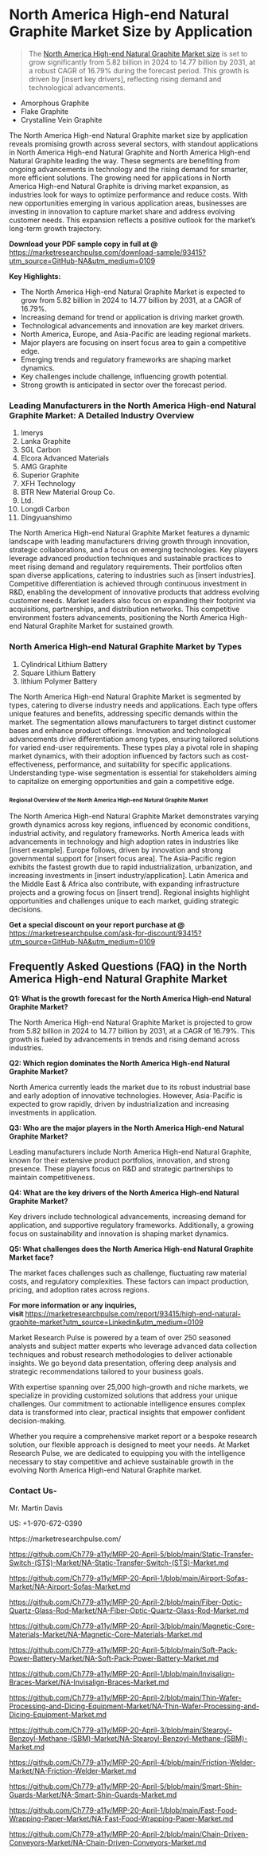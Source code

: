 <h1>North America High-end Natural Graphite Market&nbsp;Size by Application</h1><blockquote><p>The <a href="https://marketresearchpulse.com/download-sample/93415?utm_source=GitHub-NA&amp;utm_medium=0109">North America High-end Natural Graphite Market size</a> is set to grow significantly from 5.82 billion in 2024 to 14.77 billion by 2031, at a robust CAGR of 16.79% during the forecast period. This growth is driven by [insert key drivers], reflecting rising demand and technological advancements.</p></blockquote><ul><li>Amorphous Graphite<li> Flake Graphite<li> Crystalline Vein Graphite</li></ul><p>The North America High-end Natural Graphite market size by application reveals promising growth across several sectors, with standout applications in North America High-end Natural Graphite and North America High-end Natural Graphite leading the way. These segments are benefiting from ongoing advancements in technology and the rising demand for smarter, more efficient solutions. The growing need for applications in North America High-end Natural Graphite is driving market expansion, as industries look for ways to optimize performance and reduce costs. With new opportunities emerging in various application areas, businesses are investing in innovation to capture market share and address evolving customer needs. This expansion reflects a positive outlook for the market’s long-term growth trajectory.</p><p><strong>Download your PDF sample copy in full at @ </strong><a href="https://marketresearchpulse.com/download-sample/93415?utm_source=GitHub-NA&amp;utm_medium=0109">https://marketresearchpulse.com/download-sample/93415?utm_source=GitHub-NA&amp;utm_medium=0109</a></p><p><strong>Key Highlights: </strong></p><ul><li>The North America High-end Natural Graphite Market is expected to grow from 5.82 billion in 2024 to 14.77 billion by 2031, at a CAGR of 16.79%.</li><li>Increasing demand for trend or application is driving market growth.</li><li>Technological advancements and innovation are key market drivers.</li><li>North America, Europe, and Asia-Pacific are leading regional markets.</li><li>Major players are focusing on insert focus area to gain a competitive edge.</li><li>Emerging trends and regulatory frameworks are shaping market dynamics.</li><li>Key challenges include challenge, influencing growth potential.</li><li>Strong growth is anticipated in sector over the forecast period.</li></ul><h3>Leading Manufacturers in the North America High-end Natural Graphite Market: A Detailed Industry Overview</h3><ol><li>Imerys</li><li>Lanka Graphite</li><li>SGL Carbon</li><li>Elcora Advanced Materials</li><li>AMG Graphite</li><li>Superior Graphite</li><li>XFH Technology</li><li>BTR New Material Group Co.</li><li>Ltd.</li><li>Longdi Carbon</li><li>Dingyuanshimo</li></ol><div class="flex max-w-full flex-col flex-grow"><div class="min-h-8 text-message flex w-full flex-col items-end gap-2 whitespace-normal break-words [.text-message+&amp;]:mt-5" dir="auto" data-message-author-role="assistant" data-message-id="fd8432e4-4910-450d-b182-61b7bfb0a01f" data-message-model-slug="gpt-4o"><div class="flex w-full flex-col gap-1 empty:hidden first:pt-[3px]"><div class="markdown prose w-full break-words dark:prose-invert light"><p>The North America High-end Natural Graphite Market features a dynamic landscape with leading manufacturers driving growth through innovation, strategic collaborations, and a focus on emerging technologies. Key players leverage advanced production techniques and sustainable practices to meet rising demand and regulatory requirements. Their portfolios often span diverse applications, catering to industries such as [insert industries]. Competitive differentiation is achieved through continuous investment in R&amp;D, enabling the development of innovative products that address evolving customer needs. Market leaders also focus on expanding their footprint via acquisitions, partnerships, and distribution networks. This competitive environment fosters advancements, positioning the North America High-end Natural Graphite Market for sustained growth.</p></div></div></div></div><h3>North America High-end Natural Graphite Market by Types</h3><ol><li>Cylindrical Lithium Battery<li> Square Lithium Battery<li> lithium Polymer Battery</li></ol><div class="flex max-w-full flex-col flex-grow"><div class="min-h-8 text-message flex w-full flex-col items-end gap-2 whitespace-normal break-words [.text-message+&amp;]:mt-5" dir="auto" data-message-author-role="assistant" data-message-id="084470be-0bb7-4664-bddf-5156b4f41249" data-message-model-slug="gpt-4o-mini"><div class="flex w-full flex-col gap-1 empty:hidden first:pt-[3px]"><div class="markdown prose w-full break-words dark:prose-invert light"><p>The North America High-end Natural Graphite Market is segmented by types, catering to diverse industry needs and applications. Each type offers unique features and benefits, addressing specific demands within the market. The segmentation allows manufacturers to target distinct customer bases and enhance product offerings. Innovation and technological advancements drive differentiation among types, ensuring tailored solutions for varied end-user requirements. These types play a pivotal role in shaping market dynamics, with their adoption influenced by factors such as cost-effectiveness, performance, and suitability for specific applications. Understanding type-wise segmentation is essential for stakeholders aiming to capitalize on emerging opportunities and gain a competitive edge.</p></div></div></div></div><h3><span style="font-size: 11px;">Regional Overview of the North America High-end Natural Graphite Market</span></h3><div class="flex max-w-full flex-col flex-grow"><div class="min-h-8 text-message flex w-full flex-col items-end gap-2 whitespace-normal break-words [.text-message+&amp;]:mt-5" dir="auto" data-message-author-role="assistant" data-message-id="e9038762-ce64-4e30-91c9-9bd413514231" data-message-model-slug="gpt-4o-mini"><div class="flex w-full flex-col gap-1 empty:hidden first:pt-[3px]"><div class="markdown prose w-full break-words dark:prose-invert light"><p>The North America High-end Natural Graphite Market demonstrates varying growth dynamics across key regions, influenced by economic conditions, industrial activity, and regulatory frameworks. North America leads with advancements in technology and high adoption rates in industries like [insert example]. Europe follows, driven by innovation and strong governmental support for [insert focus area]. The Asia-Pacific region exhibits the fastest growth due to rapid industrialization, urbanization, and increasing investments in [insert industry/application]. Latin America and the Middle East &amp; Africa also contribute, with expanding infrastructure projects and a growing focus on [insert trend]. Regional insights highlight opportunities and challenges unique to each market, guiding strategic decisions.</p></div></div></div></div><p><strong>Get a special discount on your report purchase at @ </strong><a href="https://marketresearchpulse.com/ask-for-discount/93415?utm_source=GitHub-NA&amp;utm_medium=0109">https://marketresearchpulse.com/ask-for-discount/93415?utm_source=GitHub-NA&amp;utm_medium=0109</a></p><h2>Frequently Asked Questions (FAQ) in the North America High-end Natural Graphite Market</h2><p><strong>Q1: What is the growth forecast for the North America High-end Natural Graphite Market?</strong></p><p>The North America High-end Natural Graphite Market is projected to grow from 5.82 billion in 2024 to 14.77 billion by 2031, at a CAGR of 16.79%. This growth is fueled by advancements in trends and rising demand across industries.</p><p><strong>Q2: Which region dominates the North America High-end Natural Graphite Market?</strong></p><p>North America currently leads the market due to its robust industrial base and early adoption of innovative technologies. However, Asia-Pacific is expected to grow rapidly, driven by industrialization and increasing investments in application.</p><p><strong>Q3: Who are the major players in the North America High-end Natural Graphite Market?</strong></p><p>Leading manufacturers include North America High-end Natural Graphite, known for their extensive product portfolios, innovation, and strong presence. These players focus on R&amp;D and strategic partnerships to maintain competitiveness.</p><p><strong>Q4: What are the key drivers of the North America High-end Natural Graphite Market?</strong></p><p>Key drivers include technological advancements, increasing demand for application, and supportive regulatory frameworks. Additionally, a growing focus on sustainability and innovation is shaping market dynamics.</p><p><strong>Q5: What challenges does the North America High-end Natural Graphite Market face?</strong></p><p>The market faces challenges such as challenge, fluctuating raw material costs, and regulatory complexities. These factors can impact production, pricing, and adoption rates across regions.</p><p><strong>For more information or any inquiries, visit&nbsp;</strong><a href="https://marketresearchpulse.com/report/93415/high-end-natural-graphite-market?utm_source=Linkedin&utm_medium=0109">https://marketresearchpulse.com/report/93415/high-end-natural-graphite-market?utm_source=Linkedin&utm_medium=0109</a></p><p>Market Research Pulse is powered by a team of over 250 seasoned analysts and subject matter experts who leverage advanced data collection techniques and robust research methodologies to deliver actionable insights. We go beyond data presentation, offering deep analysis and strategic recommendations tailored to your business goals.</p><p>With expertise spanning over 25,000 high-growth and niche markets, we specialize in providing customized solutions that address your unique challenges. Our commitment to actionable intelligence ensures complex data is transformed into clear, practical insights that empower confident decision-making.</p><p>Whether you require a comprehensive market report or a bespoke research solution, our flexible approach is designed to meet your needs. At Market Research Pulse, we are dedicated to equipping you with the intelligence necessary to stay competitive and achieve sustainable growth in the evolving North America High-end Natural Graphite market.</p><h3><strong>Contact Us-</strong></h3><p>Mr. Martin Davis</p><p>US: +1-970-672-0390</p><p>https://marketresearchpulse.com/</p><p><a href="https://github.com/Ch779-a11y/MRP-20-April-5/blob/main/Static-Transfer-Switch-(STS)-Market/NA-Static-Transfer-Switch-(STS)-Market.md">https://github.com/Ch779-a11y/MRP-20-April-5/blob/main/Static-Transfer-Switch-(STS)-Market/NA-Static-Transfer-Switch-(STS)-Market.md</a></p><p><a href="https://github.com/Ch779-a11y/MRP-20-April-1/blob/main/Airport-Sofas-Market/NA-Airport-Sofas-Market.md">https://github.com/Ch779-a11y/MRP-20-April-1/blob/main/Airport-Sofas-Market/NA-Airport-Sofas-Market.md</a></p><p><a href="https://github.com/Ch779-a11y/MRP-20-April-2/blob/main/Fiber-Optic-Quartz-Glass-Rod-Market/NA-Fiber-Optic-Quartz-Glass-Rod-Market.md">https://github.com/Ch779-a11y/MRP-20-April-2/blob/main/Fiber-Optic-Quartz-Glass-Rod-Market/NA-Fiber-Optic-Quartz-Glass-Rod-Market.md</a></p><p><a href="https://github.com/Ch779-a11y/MRP-20-April-3/blob/main/Magnetic-Core-Materials-Market/NA-Magnetic-Core-Materials-Market.md">https://github.com/Ch779-a11y/MRP-20-April-3/blob/main/Magnetic-Core-Materials-Market/NA-Magnetic-Core-Materials-Market.md</a></p><p><a href="https://github.com/Ch779-a11y/MRP-20-April-5/blob/main/Soft-Pack-Power-Battery-Market/NA-Soft-Pack-Power-Battery-Market.md">https://github.com/Ch779-a11y/MRP-20-April-5/blob/main/Soft-Pack-Power-Battery-Market/NA-Soft-Pack-Power-Battery-Market.md</a></p><p><a href="https://github.com/Ch779-a11y/MRP-20-April-1/blob/main/Invisalign-Braces-Market/NA-Invisalign-Braces-Market.md">https://github.com/Ch779-a11y/MRP-20-April-1/blob/main/Invisalign-Braces-Market/NA-Invisalign-Braces-Market.md</a></p><p><a href="https://github.com/Ch779-a11y/MRP-20-April-2/blob/main/Thin-Wafer-Processing-and-Dicing-Equipment-Market/NA-Thin-Wafer-Processing-and-Dicing-Equipment-Market.md">https://github.com/Ch779-a11y/MRP-20-April-2/blob/main/Thin-Wafer-Processing-and-Dicing-Equipment-Market/NA-Thin-Wafer-Processing-and-Dicing-Equipment-Market.md</a></p><p><a href="https://github.com/Ch779-a11y/MRP-20-April-3/blob/main/Stearoyl-Benzoyl-Methane-(SBM)-Market/NA-Stearoyl-Benzoyl-Methane-(SBM)-Market.md">https://github.com/Ch779-a11y/MRP-20-April-3/blob/main/Stearoyl-Benzoyl-Methane-(SBM)-Market/NA-Stearoyl-Benzoyl-Methane-(SBM)-Market.md</a></p><p><a href="https://github.com/Ch779-a11y/MRP-20-April-4/blob/main/Friction-Welder-Market/NA-Friction-Welder-Market.md">https://github.com/Ch779-a11y/MRP-20-April-4/blob/main/Friction-Welder-Market/NA-Friction-Welder-Market.md</a></p><p><a href="https://github.com/Ch779-a11y/MRP-20-April-5/blob/main/Smart-Shin-Guards-Market/NA-Smart-Shin-Guards-Market.md">https://github.com/Ch779-a11y/MRP-20-April-5/blob/main/Smart-Shin-Guards-Market/NA-Smart-Shin-Guards-Market.md</a></p><p><a href="https://github.com/Ch779-a11y/MRP-20-April-1/blob/main/Fast-Food-Wrapping-Paper-Market/NA-Fast-Food-Wrapping-Paper-Market.md">https://github.com/Ch779-a11y/MRP-20-April-1/blob/main/Fast-Food-Wrapping-Paper-Market/NA-Fast-Food-Wrapping-Paper-Market.md</a></p><p><a href="https://github.com/Ch779-a11y/MRP-20-April-2/blob/main/Chain-Driven-Conveyors-Market/NA-Chain-Driven-Conveyors-Market.md">https://github.com/Ch779-a11y/MRP-20-April-2/blob/main/Chain-Driven-Conveyors-Market/NA-Chain-Driven-Conveyors-Market.md</a></p>
